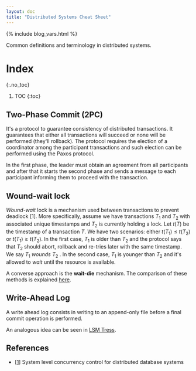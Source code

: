 ```yaml
---
layout: doc
title: "Distributed Systems Cheat Sheet"
---
```


{% include blog_vars.html %}

Common definitions and terminology in distributed systems.

# Index
{:.no_toc}

1. TOC
{:toc}

## Two-Phase Commit (2PC)

It's a protocol to guarantee consistency of distributed transactions. It guarantees that either all transactions will succeed or none will be performed (they'll rollback). The protocol requires the election of a coordinator among the participant transactions and such election can be performed using the Paxos protocol.

In the first phase, the leader must obtain an agreement from all participants and after that it starts the second phase and sends a message to each participant informing them to proceed with the transaction.

## Wound-wait lock

*Wound-wait* lock is a mechanism used between transactions to prevent deadlock [1]. More specifically, assume we have transactions $T_1$ and $T_2$ with associated unique timestamps and $T_2$ is currently holding a lock. Let $t(T)$ be the timestamp of a transaction $T$. We have two scenarios: either $t(T_1) \le t(T_2)$ or $t(T_1) \ge t(T_2)$. In the first case, $T_1$  is older than $T_2$  and the protocol says that $T_2$  should abort, rollback and re-tries later with the same timestamp. We say $T_1$  *wounds* $T_2$ . In the second case, $T_1$  is younger than $T_2$  and it's allowed to *wait* until the resource is available.

A converse approach is the **wait-die** mechanism. The comparison of these methods is explained [here](http://stackoverflow.com/questions/32794142/what-is-the-difference-between-wait-die-and-wound-wait).

## Write-Ahead Log

A write ahead log consists in writing to an append-only file before a final commit operation is performed.

An analogous idea can be seen in [LSM Tress]({{blog}}/2018/07/20/log-structured-merge-trees.html).

## References

* [[1](http://dl.acm.org/citation.cfm?id=320260)] System level concurrency control for distributed database systems
